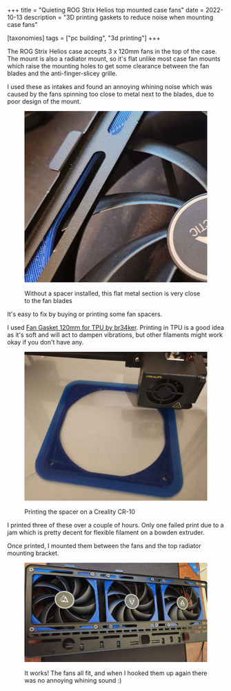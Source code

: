+++
title = "Quieting ROG Strix Helios top mounted case fans"
date = 2022-10-13
description = "3D printing gaskets to reduce noise when mounting case fans"

[taxonomies]
tags = ["pc building", "3d printing"]
+++

The ROG Strix Helios case accepts 3 x 120mm fans in the top of the case. The mount is also a radiator mount, so it's flat unlike most case fan mounts which raise the mounting holes to get some clearance between the fan blades and the anti-finger-slicey grille.

I used these as intakes and found an annoying whining noise which was caused by the fans spinning too close to metal next to the blades, due to poor design of the mount.

<figure>

![](./fan-blades-directly-next-to-metal.jpg)

<figcaption>Without a spacer installed, this flat metal section is very close to the fan blades</figcaption>
</figure>


It's easy to fix by buying or printing some fan spacers.

I used [Fan Gasket 120mm for TPU by br34ker](https://www.thingiverse.com/thing:2628592). Printing in TPU is a good idea as it's soft and will act to dampen vibrations, but other filaments might work okay if you don't have any.

<figure>

![](./printing-process.jpg)

<figcaption>Printing the spacer on a Creality CR-10</figcaption>
</figure>

I printed three of these over a couple of hours. Only one failed print due to a jam which is pretty decent for flexible filament on a bowden extruder.

Once printed, I mounted them between the fans and the top radiator mounting bracket.

<figure>

![](./all-mounted.jpg)

<figcaption>It works! The fans all fit, and when I hooked them up again there was no annoying whining sound :)</figcaption>
</figure>